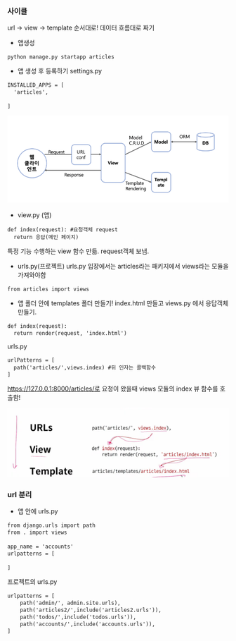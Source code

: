 ### 사이클
url -> view -> template 순서대로! 데이터 흐름대로 짜기
- 앱생성
```
python manage.py startapp articles
```

- 앱 생성 후 등록하기
settings.py
```
INSTALLED_APPS = [
  'articles',

]
```

![mtv](./MTV.png)
- view.py (앱)
```
def index(request): #요청객체 request
  return 응답(메인 페이지)
```
특정 기능 수행하는 view 함수 만듦.
request객체 보냄.
- urls.py(프로젝트)
urls.py 입장에서는 articles라는 패키지에서 views라는 모듈을 가져와야함
```
from articles import views
```
- 앱 폴더 안에 templates 폴더 만들기!
index.html 만들고
views.py 에서 응답객체 만들기.
```
def index(request):
  return render(request, 'index.html')
```
urls.py
```
urlPatterns = [
  path('articles/',views.index) #뒤 인자는 콜백함수
]
```
https://127.0.0.1:8000/articles/로 요청이 왔을때 views 모듈의 index 뷰 함수를 호출함!

![flow](./flow.png)

### url 분리
- 앱 안에 urls.py
```
from django.urls import path
from . import views

app_name = 'accounts'
urlpatterns = [
    
]
```
프로젝트의 urls.py
```
urlpatterns = [
    path('admin/', admin.site.urls),
    path('articles2/',include('articles2.urls')),
    path('todos/',include('todos.urls')),
    path('accounts/',include('accounts.urls')),
]
```